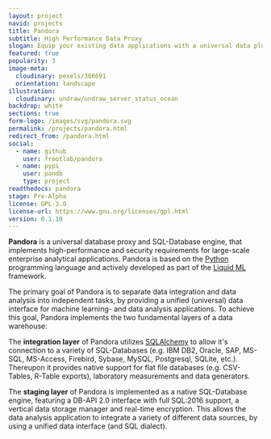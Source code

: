 ```yaml
---
layout: project
navid: projects
title: Pandora
subtitle: High Performance Data Proxy
slogan: Equip your existing data applications with a universal data plug
featured: true
popularity: 3
image-meta:
  cloudinary: pexels/366691
  orientation: landscape
illustration:
  cloudinary: undraw/undraw_server_status_ocean
backdrop: white
sections: true
form-logo: /images/svg/pandora.svg
permalink: /projects/pandora.html
redirect_from: /pandora.html
social:
  - name: github
    user: frootlab/pandora
  - name: pypi
    user: pandb
    type: project
readthedocs: pandora
stage: Pre-Alpha
license: GPL-3.0
license-url: https://www.gnu.org/licenses/gpl.html
version: 0.1.10
---
```


**Pandora** is a universal database proxy and SQL-Database engine, that
implements high-performance and security requirements for large-scale enterprise
analytical applications. Pandora is based on the
[Python](https://www.python.org/) programming language and actively developed as
part of the [Liquid ML](https://github.com/orgs/frootlab/projects) framework.

The primary goal of Pandora is to separate data integration and data analysis
into independent tasks, by providing a unified (universal) data interface for
machine learning- and data analysis applications. To achieve this goal, Pandora
implements the two fundamental layers of a data warehouse:

The **integration layer** of Pandora utilizes
[SQLAlchemy](https://www.sqlalchemy.org) to allow it\'s connection to a variety
of SQL-Databases (e.g. IBM DB2, Oracle, SAP, MS-SQL, MS-Access, Firebird,
Sybase, MySQL, Postgresql, SQLite, etc.). Thereupon it provides native support
for flat file databases (e.g. CSV-Tables, R-Table exports), laboratory
measurements and data generators.

The **staging layer** of Pandora is implemented as a native SQL-Database engine,
featuring a DB-API 2.0 interface with full SQL:2016 support, a vertical data
storage manager and real-time encryption. This allows the data analysis
application to integrate a variety of different data sources, by using a unified
data interface (and SQL dialect).
